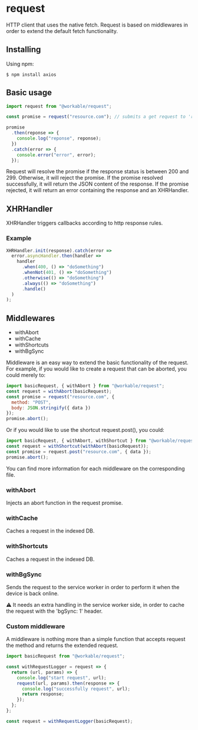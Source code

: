 # request

HTTP client that uses the native fetch.
Request is based on middlewares in order to extend the default fetch functionality.

## Installing

Using npm:

```
$ npm install axios
```

## Basic usage

```javascript
import request from "@workable/request";

const promise = request("resource.com"); // submits a get request to 'resource.com'

promise
  .then(reponse => {
    console.log("reponse", reponse);
  })
  .catch(error => {
    console.error("error", error);
  });
```

Request will resolve the promise if the response status is between 200 and 299. Otherwise, it will reject the promise.
If the promise resolved successfully, it will return the JSON content of the response.
If the promise rejected, it will return an error containing the response and an XHRHandler.

## XHRHandler

XHRHandler triggers callbacks according to http response rules.

### Example

```javascript
XHRHandler.init(response).catch(error =>
  error.asyncHandler.then(handler =>
    handler
      .when(400, () => "doSomething")
      .whenNot(401, () => "doSomething")
      .otherwise(() => "doSomething")
      .always(() => "doSomething")
      .handle()
  )
);
```

## Middlewares

- withAbort
- withCache
- withShortcuts
- withBgSync

Middleware is an easy way to extend the basic functionality of the request.
For example, if you would like to create a request that can be aborted, you could merely to:

```javascript
import basicRequest, { withAbort } from "@workable/request";
const request = withAbort(basicRequest);
const promise = request("resource.com", {
  method: "POST",
  body: JSON.stringify({ data })
});
promise.abort();
```

Or if you would like to use the shortcut request.post(), you could:

```javascript
import basicRequest, { withAbort, withShortcut } from "@workable/request";
const request = withShortcut(withAbort(basicRequest));
const promise = request.post("resource.com", { data });
promise.abort();
```

You can find more information for each middleware on the corresponding file.

### withAbort

Injects an abort function in the request promise.

### withCache

Caches a request in the indexed DB.

### withShortcuts

Caches a request in the indexed DB.

### withBgSync

Sends the request to the service worker in order to perform it when the device is back online.

⚠️ It needs an extra handling in the service worker side, in order to cache the request with the 'bgSync: 1' header.

### Custom middleware

A middleware is nothing more than a simple function that accepts request the method and returns the extended request.

```javascript
import basicRequest from "@workable/request";

const withRequestLogger = request => {
  return (url, params) => {
    console.log("start request", url);
    request(url, params).then(response => {
      console.log("successfully request", url);
      return response;
    });
  };
};

const request = withRequestLogger(basicRequest);
```

